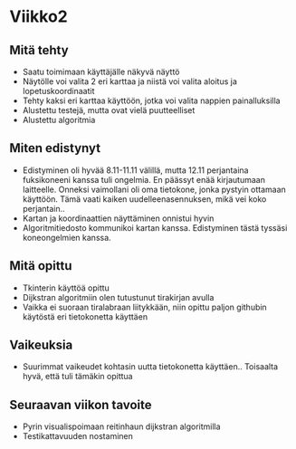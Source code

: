# Viikko2

## Mitä tehty
- Saatu toimimaan käyttäjälle näkyvä näyttö
- Näytölle voi valita 2 eri karttaa ja niistä voi valita aloitus ja lopetuskoordinaatit
- Tehty kaksi eri karttaa käyttöön, jotka voi valita nappien painalluksilla
- Alustettu testejä, mutta ovat vielä puutteelliset
- Alustettu algoritmia

## Miten edistynyt
- Edistyminen oli hyvää 8.11-11.11 välillä, mutta 12.11 perjantaina fuksikoneeni kanssa tuli ongelmia. En päässyt enää kirjautumaan laitteelle. Onneksi vaimollani oli oma tietokone, jonka pystyin ottamaan käyttöön. Tämä vaati kaiken uudelleenasennuksen, mikä vei koko perjantain..
- Kartan ja koordinaattien näyttäminen onnistui hyvin
- Algoritmitiedosto kommunikoi kartan kanssa. Edistyminen tästä tyssäsi koneongelmien kanssa.

## Mitä opittu
- Tkinterin käyttöä opittu
- Dijkstran algoritmiin olen tutustunut tirakirjan avulla
- Vaikka ei suoraan tiralabraan liitykkään, niin opittu paljon githubin käytöstä eri tietokonetta käyttäen

## Vaikeuksia
- Suurimmat vaikeudet kohtasin uutta tietokonetta käyttäen.. Toisaalta hyvä, että tuli tämäkin opittua

## Seuraavan viikon tavoite
- Pyrin visualispoimaan reitinhaun dijkstran algoritmilla
- Testikattavuuden nostaminen
